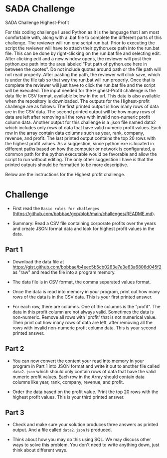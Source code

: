 # SADA Challenge
SADA Challenge Highest-Profit

For this coding challenge I used Python as it is the language that I am most comfortable with, along with a .bat file to complete the different parts of this challenge. 
The reviewer will run one script run.bat. Prior to executing the script the reviewer will have to attach their python.exe path into the run.bat file. This can be done by right-clicking on the run.bat file and selecting edit.
After clicking edit and a new window opens, the reviewer will post their python.exe path into the area labeled "Put path of python.exe here in between the quotes". Do not include quotes around path or the file path will not read properly.
After pasting the path, the reviewer will click save, which is under the file tab so that way the run.bat will run properly.
Once that is complete the reviewer will just have to click the run.bat file and the script will be executed. The input needed for the Highest-Profit challenge is the data file in CSV format, available below in the url. This data is also available when the repository is downloaded.
The outputs for the Highest-profit challenge are as follows: The first printed output is how many rows of data are in the CSV data. The second printed output will be how many rows of data are left after removing all the rows with invalid non-numeric profit column data.
Another output for this challenge is a .json file named data2 which includes only rows of data that have valid numeric profit values. Each row in the array contain data columns such as year, rank, company, revenue, and profit. The last printed output contains the top 20 rows with the highest profit values.
As a suggestion, since python.exe is located in different paths based on how the computer or network is configurated, a common path for the python executable would be favorable and allow the script to run without editing. The only other suggestion I have is that the printed outputs should be formatted to be more descriptive.

Below are the instructions for the Highest profit challenge.


# Challenge
* First read the `Basic rules for challenges` (https://github.com/bobbae/gcp/blob/main/challenges/README.md).

* Summary: Read a CSV file containing corporate profits over the years and create JSON format data and look for highest profit values in the data.

## Part 1

* Download the data file at https://gist.github.com/bobbae/b4eec5b5cb0263e7e3e63a6806d045f2 as "raw" and read the file into a program memory.  

* The data file is in CSV format, the
comma separated values format.  

* Once the data is read into memory in your program, print out how many rows of the data is in the CSV data. This is your first printed answer.

* For each row, there are columns.  One of the columns is the "profit".  The data in this profit column
are not always valid.  Sometimes the data is non-numeric.  Remove all rows with 'profit' that is not numerical value. Then
print out how many rows of data are left, after removing all the rows with invalid non-numeric profit column data.  This is your second printed answer.


## Part 2

* You can now convert the content your read into memory in your program in Part 1 into JSON format and write it out to another file called `data2.json` which should only contain rows of data that have the valid numeric profit values. Each row in the Array should contain data columns like year, rank, company, revenue, and profit.

* Order the data based on the profit value.  Print the top 20 rows with the highest profit values. This is your third printed answer.

## Part 3

* Check and make sure your solution produces three answers as printed output. And a file called `data2.json` is produced.

* Think about how you may do this using SQL.  We may discuss other ways to solve this problem.  You don't need to write anything down, just think about different ways.
